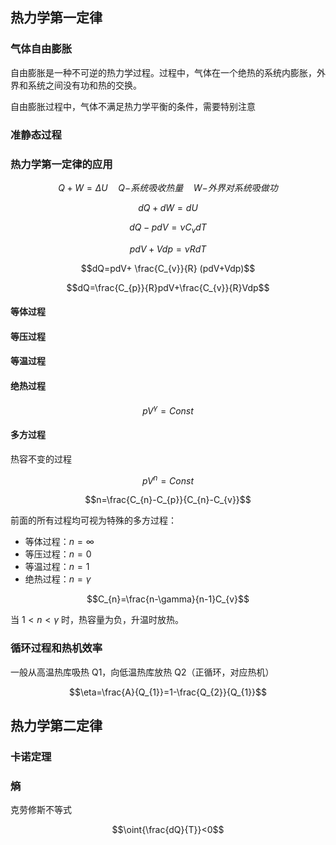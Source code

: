 
## 热力学第一定律



### 气体自由膨胀

自由膨胀是一种不可逆的热力学过程。过程中，气体在一个绝热的系统内膨胀，外界和系统之间没有功和热的交换。

自由膨胀过程中，气体不满足热力学平衡的条件，需要特别注意



### 准静态过程




### 热力学第一定律的应用

$$Q+W=\Delta U \quad Q{-系统吸收热量} \quad W{-外界对系统吸做功}$$

$$dQ+dW=dU$$

$$dQ-pdV=\nu C_{v} dT$$

$$pdV+Vdp=\nu R dT$$

$$dQ=pdV+ \frac{C_{v}}{R} (pdV+Vdp)$$

$$dQ=\frac{C_{p}}{R}pdV+\frac{C_{v}}{R}Vdp$$

#### 等体过程

#### 等压过程

#### 等温过程

#### 绝热过程

$$pV^{\gamma}=Const$$

#### 多方过程

热容不变的过程

$$pV^n=Const$$

$$n=\frac{C_{n}-C_{p}}{C_{n}-C_{v}}$$

前面的所有过程均可视为特殊的多方过程：
- 等体过程：$n=\infty$
- 等压过程：$n=0$
- 等温过程：$n=1$
- 绝热过程：$n=\gamma$

$$C_{n}=\frac{n-\gamma}{n-1}C_{v}$$

当 $1<n<\gamma$ 时，热容量为负，升温时放热。


### 循环过程和热机效率


一般从高温热库吸热 Q1，向低温热库放热 Q2（正循环，对应热机）

$$\eta=\frac{A}{Q_{1}}=1-\frac{Q_{2}}{Q_{1}}$$

## 热力学第二定律


### 卡诺定理



### 熵

克劳修斯不等式

$$\oint{\frac{dQ}{T}}<0$$
